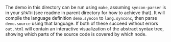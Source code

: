 The demo in this directory can be run using `make`, assuming `syncon-parser` is in your `$PATH` (see readme in parent directory for how to achieve that). It will compile the language definition `demo.syncon` to `lang.synconc`, then parse `demo.source` using that language. If both of these succeed without errors `out.html` will contain an interactive visualization of the abstract syntax tree, showing which parts of the source code is covered by which node.
